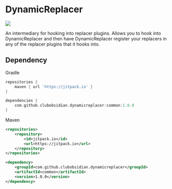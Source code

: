 # DynamicReplacer

[![](https://jitpack.io/v/ClubObsidian/DynamicReplacer.svg)](https://jitpack.io/#ClubObsidian/DynamicReplacer)

An intermediary for hooking into replacer plugins. Allows you to hook into DynamicReplacer and then have DynamicReplacer register your replacers in any of the replacer plugins that it hooks into.

## Dependency

Gradle
```groovy
repositories {
    maven { url 'https://jitpack.io' }
}

dependencies {
    com.github.clubobsidian.dynamicreplacer:common:1.0.0
}
```

Maven
```xml
<repositories>
	<repository>
		<id>jitpack.io</id>
		<url>https://jitpack.io</url>
	</repository>
</repositories>

<dependency>
	<groupId>com.github.clubobsidian.dynamicreplacer</groupId>
	<artifactId>common</artifactId>
	<version>1.0.0</version>
</dependency>
```
